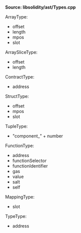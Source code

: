 **Source: libsolidity/ast/Types.cpp**

ArrayType:

- offset
- length
- mpos
- slot

ArraySliceType:

- offset
- length

ContractType:

- address

StructType:

- offset
- mpos
- slot

TupleType:

- "component\_" + number

FunctionType:

- address
- functionSelector
- functionIdentifier
- gas
- value
- salt
- self

MappingType:

- slot

TypeType:

- address
